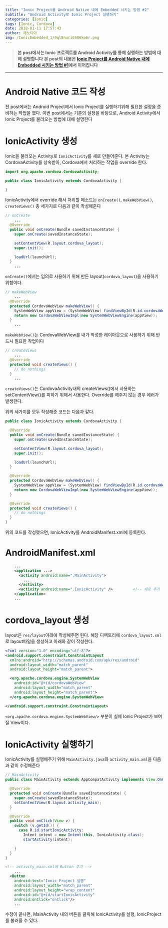 ```yaml
---
title: "Ionic Project를 Android Native 내에 Embedded 시키는 방법 #2"
subtitle: "Android Activity로 Ionic Project 실행하기"
categories: [Ionic]
tags: [Ionic, Cordova]
date: 2018-01-11 17:57:43
author: 헤노티아
img: /IonicEmbedded_1/9ql8nuci6586ko6r.png
---
```


> **본 post에서는 Ionic 프로젝트를 Android Activity를 통해 실행하는 방법에 대해 설명합니다**
> **본 post의 내용은 [Ionic Project를 Android Native 내에 Embedded 시키는 방법 #1](/IonicEmbedded_1)에서 이어집니다**

---

# Android Native 코드 작성

전 post에서는 Android Project에서 Ionic Project를 실행하기위해 필요한 설정을 준비하는 작업을 했다.
이번 post에서는 기존의 설정을 바탕으로, Android Activity에서 Ionic Project를 불러오는 방법에 대해 설명한다

# IonicActivity 생성

Ionic을 불러오는 Activity로 `IonicActivity`를 새로 만들어준다.
본 Activity는 CordovaActivity를 상속받아, Cordova에서 처리하는 작업을 override 한다.

``` java IonicActivity.java
import org.apache.cordova.CordovaActivity;

public class IonicActivity extends CordovaActivity {

}
```

IonicActivity에서 override 해서 처리할 메소드는 `onCreate()`, `makeWebView()`, `createViews()` 총 세가지로 다음과 같이 작성해준다

``` java onCreate()
// onCreate
    ...
  @Override
  public void onCreate(Bundle savedInstanceState) {
    super.onCreate(savedInstanceState);

    setContentView(R.layout.cordova_layout);
    super.init();

    loadUrl(launchUrl);
  }
    ...

```
`onCreate()`에서는 임의로 사용하기 위해 만든 layout(`cordova_layout`)을 사용하기 위함이다.


``` java makeWebView()
// makeWebView
    ...
  @Override
  protected CordovaWebView makeWebView() {
    SystemWebView appView = (SystemWebView) findViewById(R.id.cordovaWebView);
    return new CordovaWebViewImpl(new SystemWebViewEngine(appView));
  }
    ...
```
`makeWebView()`는 CordovaWebView를 내가 작성한 레이아웃으로 사용하기 위해 반드시 필요한 작업이다

```java createViews()
// createViews
    ...
  @Override
  protected void createViews() {
    // do nothings
  }
    ...
```
`createViews()`는 CordovaActivity내의 createViews()에서 사용하는 setContentView()를 피하기 위해서 사용한다. Override를 해주지 않는 경우 에러가 발생한다.


위의 세가지를 모두 작성해준 코드는 다음과 같다.
``` java IonicActivity
public class IonicActivity extends CordovaActivity {

  @Override
  public void onCreate(Bundle savedInstanceState) {
    super.onCreate(savedInstanceState);

    setContentView(R.layout.cordova_layout);
    super.init();

    loadUrl(launchUrl);
  }

  @Override
  protected CordovaWebView makeWebView() {
    SystemWebView appView = (SystemWebView) findViewById(R.id.cordovaWebView);
    return new CordovaWebViewImpl(new SystemWebViewEngine(appView));
  }

  @Override
  protected void createViews() {
    // do nothings
  }
}
```

위의 코드를 작성했으면, IonicActivity를 AndroidManifest.xml에 등록한다.

# AndroidManifest.xml
``` xml
    ...
    <application ...>
      <activity android:name=".MainActivity">
        ...
      </activity>
      <activity android:name=".IonicActivity" />         <!-- 새로 추가 -->
    </application>
    ...
```

# cordova_layout 생성
layout은 `res/layout`아래에 작성해주면 된다.
해당 디렉토리에 `cordova_layout.xml`로 layout파일을 생성하고 아래와 같이 작성한다.

```xml cordova_layout.xml
<?xml version="1.0" encoding="utf-8"?>
<android.support.constraint.ConstraintLayout
  xmlns:android="http://schemas.android.com/apk/res/android"
  android:layout_width="match_parent"
  android:layout_height="match_parent">

  <org.apache.cordova.engine.SystemWebView
    android:id="@+id/cordovaWebView"
    android:layout_width="match_parent"
    android:layout_height="match_parent">
  </org.apache.cordova.engine.SystemWebView>

</android.support.constraint.ConstraintLayout>
```

`<org.apache.cordova.engine.SystemWebView/>` 부분이 실제 Ionic Project가 보여질 View이다.



# IonicActivity 실행하기
IonicActivity를 실행해주기 위해 `MainActivity.java`와 `activity_main.xml`을 다음과 같이 수정해준다

``` java MainActivity.java
// MainActivity
public class MainActivity extends AppCompatActivity implements View.OnClickListener {

  @Override
  protected void onCreate(Bundle savedInstanceState) {
    super.onCreate(savedInstanceState);
    setContentView(R.layout.activity_main);
  }

  @Override
  public void onClick(View v) {
    switch (v.getId()) {
      case R.id.startIonicActivity:
        Intent intent = new Intent(this, IonicActivity.class);
        startActivity(intent);

    }
  }
}
```

``` xml activity_main.xml
<!-- activity_main.xml에 Button 추가 -->
    ...
  <Button
    android:text="Ionic Project 실행"
    android:layout_width="match_parent"
    android:layout_height="wrap_content"
    android:id="@+id/startIonicActivity"
    android:onClick="onClick"/>
    ...
```

수정이 끝나면, MainActivity 내의 버튼을 클릭해 IonicActivity를 실행, IonicProject를 불러올 수 있다.